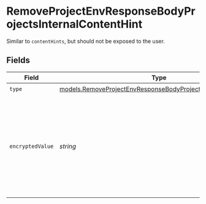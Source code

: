 # RemoveProjectEnvResponseBodyProjectsInternalContentHint

Similar to `contentHints`, but should not be exposed to the user.


## Fields

| Field                                                                                                                          | Type                                                                                                                           | Required                                                                                                                       | Description                                                                                                                    |
| ------------------------------------------------------------------------------------------------------------------------------ | ------------------------------------------------------------------------------------------------------------------------------ | ------------------------------------------------------------------------------------------------------------------------------ | ------------------------------------------------------------------------------------------------------------------------------ |
| `type`                                                                                                                         | [models.RemoveProjectEnvResponseBodyProjectsResponse200Type](../models/removeprojectenvresponsebodyprojectsresponse200type.md) | :heavy_check_mark:                                                                                                             | N/A                                                                                                                            |
| `encryptedValue`                                                                                                               | *string*                                                                                                                       | :heavy_check_mark:                                                                                                             | Contains the `value` of the env variable, encrypted with a special key to make decryption possible in the subscriber Lambda.   |